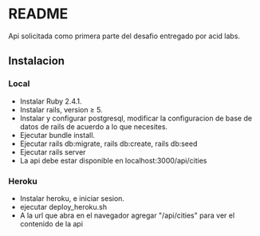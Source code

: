 # README

Api solicitada como primera parte del desafio entregado por acid labs.

## Instalacion

### Local
* Instalar Ruby 2.4.1.
* Instalar rails, version ≥ 5.
* Instalar y configurar postgresql, modificar la configuracion de base de datos de rails de acuerdo a lo que necesites.
* Ejecutar bundle install.
* Ejecutar rails db:migrate, rails db:create, rails db:seed
* Ejecutar rails server
* La api debe estar disponible en localhost:3000/api/cities

### Heroku
* Instalar heroku, e iniciar sesion.
* ejecutar deploy_heroku.sh
* A la url que abra en el navegador agregar "/api/cities" para ver el contenido de la api
